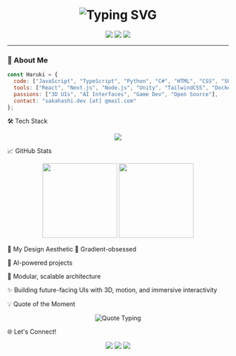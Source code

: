 <h1 align="center">
  <img src="https://readme-typing-svg.demolab.com?font=Fira+Code&size=36&pause=1000&color=00F6FF&center=true&vCenter=true&width=800&lines=Hi+there!+I'm+Haruki+Sakahashi+%F0%9F%91%8B;Full-stack+developer+%F0%9F%9A%80;Lover+of+3D%2C+gradients+%26+clean+code+%F0%9F%94%A5" alt="Typing SVG" />
</h1>

<p align="center">
  <img src="https://img.shields.io/badge/Full--Stack-%F0%9F%92%BB-informational?style=for-the-badge&logo=github&color=gradient">
  <img src="https://img.shields.io/badge/Open%20Source-%E2%9D%A4-red?style=for-the-badge">
  <img src="https://img.shields.io/badge/Always%20Learning-%F0%9F%93%9A-yellow?style=for-the-badge">
</p>

---

### 🚀 About Me

```js
const Haruki = {
  code: ["JavaScript", "TypeScript", "Python", "C#", "HTML", "CSS", "SQL"],
  tools: ["React", "Next.js", "Node.js", "Unity", "TailwindCSS", "Docker"],
  passions: ["3D UIs", "AI Interfaces", "Game Dev", "Open Source"],
  contact: "sakahashi.dev [at] gmail.com"
};
```
🛠️ Tech Stack
<p align="center"> <img src="https://skillicons.dev/icons?i=react,nextjs,tailwind,ts,js,py,unity,git,docker,postgres" /> </p>
📈 GitHub Stats
<p align="center"> <img src="https://github-readme-stats.vercel.app/api?username=HarukiSakahashi&show_icons=true&theme=tokyonight&rank_icon=github" height="170"> <img src="https://github-readme-stats.vercel.app/api/top-langs/?username=HarukiSakahashi&layout=compact&theme=tokyonight" height="170"> </p>
🎨 My Design Aesthetic
🌈 Gradient-obsessed

🧠 AI-powered projects

🧩 Modular, scalable architecture

✨ Building future-facing UIs with 3D, motion, and immersive interactivity

💡 Quote of the Moment
<p align="center"> <img src="https://readme-typing-svg.demolab.com?font=Fira+Code&size=20&pause=1000&color=00F6FF&center=true&vCenter=true&width=600&lines='Build+what+you+wished+existed.';--+Haruki+Sakahashi" alt="Quote Typing" /> </p>
🌐 Let's Connect!
<p align="center"> <a href="https://github.com/HarukiSakahashi"><img src="https://img.shields.io/badge/GitHub-%23121011.svg?style=for-the-badge&logo=github&logoColor=white" /></a> <a href="https://www.linkedin.com/in/HarukiSakahashi"><img src="https://img.shields.io/badge/LinkedIn-blue?style=for-the-badge&logo=linkedin&logoColor=white" /></a> <a href="mailto:sakahashi.dev@gmail.com"><img src="https://img.shields.io/badge/Email-%23EA4335.svg?style=for-the-badge&logo=gmail&logoColor=white" /></a> </p>
